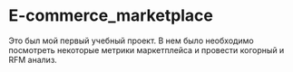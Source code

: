 # E-commerce_marketplace
Это был мой первый учебный проект. В нем было необходимо посмотреть некоторые метрики маркетплейса и провести когорный и RFM анализ.
